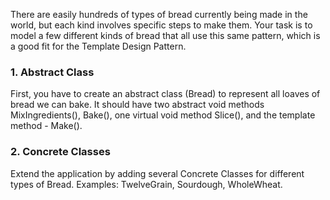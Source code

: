 There are easily hundreds of types of bread currently being made in the world, but each kind involves specific steps to make them. Your task is to model a few different kinds of bread that all use this same pattern, which is a good fit for the Template Design Pattern.

### 1.	Abstract Class

First, you have to create an abstract class (Bread) to represent all loaves of bread we can bake. It should have two abstract void methods MixIngredients(), Bake(), one virtual void method Slice(), and the template method - Make().

### 2.	Concrete Classes

Extend the application by adding several Concrete Classes for different types of Bread. Examples: TwelveGrain, Sourdough, WholeWheat.
